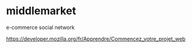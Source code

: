 # middlemarket
e-commerce social network

https://developer.mozilla.org/fr/Apprendre/Commencez_votre_projet_web
